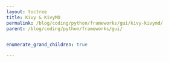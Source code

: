 ```yaml
---
layout: toctree
title: Kivy & KivyMD
permalink: /blog/coding/python/frameworks/gui/kivy-kivymd/
parent: /blog/coding/python/frameworks/gui/


enumerate_grand_children: true

---
```

